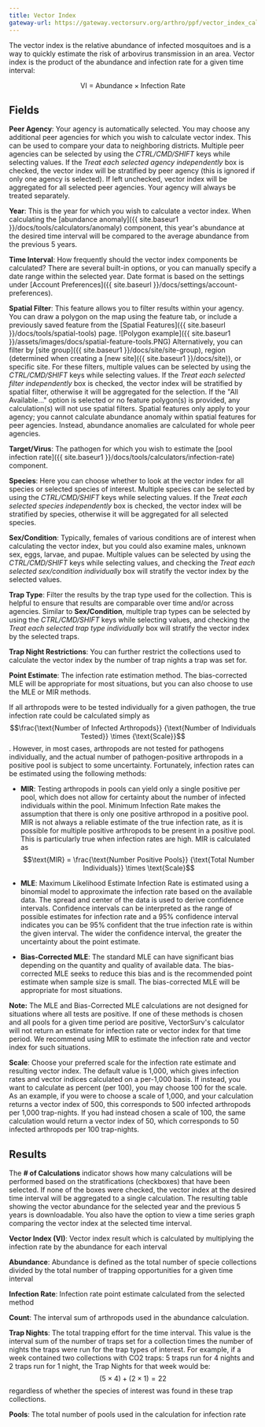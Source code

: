```yaml
---
title: Vector Index
gateway-url: https://gateway.vectorsurv.org/arthro/ppf/vector_index_calc
---
```


The vector index is the relative abundance of infected mosquitoes and is a way to quickly estimate the risk of arbovirus transmission in an area. Vector index is the product of the abundance and infection rate for a given time interval: 

$$ \text{VI = Abundance} \times \text{Infection Rate} $$

## Fields

**Peer Agency**: Your agency is automatically selected. You may choose any additional peer agencies for which you wish to calculate vector index. This can be used to compare your data to neighboring districts. Multiple peer agencies can be selected by using the _CTRL/CMD/SHIFT_ keys while selecting values. If the _Treat each selected agency independently_ box is checked, the vector index will be stratified by peer agency (this is ignored if only one agency is selected). If left unchecked, vector index will be aggregated for all selected peer agencies. Your agency will always be treated separately. 

**Year**: This is the year for which you wish to calculate a vector index. When calculating the [abundance anomaly]({{ site.baseur1 }}/docs/tools/calculators/anomaly) component, this year's abundance at the desired time interval will be compared to the average abundance from the previous 5 years.

**Time Interval**: How frequently should the vector index components be calculated? There are several built-in options, or you can manually specify a date range within the selected year. Date format is based on the settings under [Account Preferences]({{ site.baseurl }}/docs/settings/account-preferences).

**Spatial Filter**: This feature allows you to filter results within your agency. You can draw a polygon on the map using the feature tab, or include a previously saved feature from the [Spatial Features]({{ site.baseurl }}/docs/tools/spatial-tools) page. ![Polygon example]({{ site.baseur1 }}/assets/images/docs/spatial-feature-tools.PNG) Alternatively, you can filter by [site group]({{ site.baseur1 }}/docs/site/site-group), region (determined when creating a [new site]({{ site.baseur1 }}/docs/site)), or specific site. For these filters, multiple values can be selected by using the _CTRL/CMD/SHIFT_ keys while selecting values. If the _Treat each selected filter independently_ box is checked, the vector index will be stratified by spatial filter, otherwise it will be aggregated for the selection. If the "All Available..." option is selected or no feature polygon(s) is provided, any calculation(s) will not use spatial filters. Spatial features only apply to your agency; you cannot calculate abundance anomaly within spatial features for peer agencies. Instead, abundance anomalies are calculated for whole peer agencies.

**Target/Virus**: The pathogen for which you wish to estimate the [pool infection rate]({{ site.baseur1 }}/docs/tools/calculators/infection-rate) component.

**Species**: Here you can choose whether to look at the vector index for all species or selected species of interest. Multiple species can be selected by using the _CTRL/CMD/SHIFT_ keys while selecting values. If the _Treat each selected species independently_ box is checked, the vector index will be stratified by species, otherwise it will be aggregated for all selected species.

**Sex/Condition**: Typically, females of various conditions are of interest when calculating the vector index, but you could also examine males, unknown sex, eggs, larvae, and pupae. Multiple values can be selected by using the _CTRL/CMD/SHIFT_ keys while selecting values, and checking the _Treat each selected sex/condition individually_ box will stratify the vector index by the selected values.

**Trap Type**: Filter the results by the trap type used for the collection. This is helpful to ensure that results are comparable over time and/or across agencies. Similar to **Sex/Condition**, multiple trap types can be selected by using the _CTRL/CMD/SHIFT_ keys while selecting values, and checking the _Treat each selected trap type individually_ box will stratify the vector index by the selected traps.

**Trap Night Restrictions**: You can further restrict the collections used to calculate the vector index by the number of trap nights a trap was set for.

**Point Estimate**: The infection rate estimation method. The bias-corrected MLE will be appropriate for most situations, but you can also choose to use the MLE or MIR methods.

  If all arthropods were to be tested individually for a given pathogen, the true infection rate could be calculated simply as 
$$\frac{\text{Number of Infected Arthropods}} {\text{Number of Individuals Tested}}  \times {\text{Scale}}$$
. However, in most cases, arthropods are not tested for pathogens individually, and the actual number of pathogen-positive arthropods in a positive pool is subject to some uncertainty. Fortunately, infection rates can be estimated using the following methods:

   - **MIR**: Testing arthropods in pools can yield only a single positive per pool, which does not allow for certainty about the number of infected individuals within the pool. Minimum Infection Rate makes the assumption that there is only one positive arthropod in a positive pool. MIR is not always a reliable estimate of the true infection rate, as it is possible for multiple positive arthropods to be present in a positive pool. This is particularly true when infection rates are high. MIR is calculated as
$$\text{MIR} =  \frac{\text{Number Positive Pools}} {\text{Total Number Individuals}}  \times \text{Scale}$$

   - **MLE**: Maximum Likelihood Estimate Infection Rate is estimated using a binomial model to approximate the infection rate based on the available data. The spread and center of the data is used to derive confidence intervals. Confidence intervals can be interpreted as the range of possible estimates for infection rate and a 95% confidence interval indicates you can be 95% confident that the true infection rate is within the given interval. The wider the confidence interval, the greater the uncertainty about the point estimate.

   - **Bias-Corrected MLE**: The standard MLE can have significant bias depending on the quantity and quality of available data. The bias-corrected MLE seeks to reduce this bias and is the recommended point estimate when sample size is small. The bias-corrected MLE will be appropriate for most situations.

  **Note:** The MLE and Bias-Corrected MLE calculations are not designed for situations where all tests are positive. If one of these methods is chosen and all pools for a given time period are positive, VectorSurv's calculator will not return an estimate for infection rate or vector index for that time period. We recommend using MIR to estimate the infection rate and vector index for such situations.

**Scale**: Choose your preferred scale for the infection rate estimate and resulting vector index. The default value is 1,000, which gives infection rates and vector indices calculated on a per-1,000 basis. If instead, you want to calculate as percent (per 100), you may choose 100 for the scale. As an example, if you were to choose a scale of 1,000, and your calculation returns a vector index of 500, this corresponds to 500 infected arthropods per 1,000 trap-nights. If you had instead chosen a scale of 100, the same calculation would return a vector index of 50, which corresponds to 50 infected arthropods per 100 trap-nights.

## Results

The **# of Calculations** indicator shows how many calculations will be performed based on the stratifications (checkboxes) that have been selected. If none of the boxes were checked, the vector index at the desired time interval will be aggregated to a single calculation. The resulting table showing the vector abundance for the selected year and the previous 5 years is downloadable. You also have the option to view a time series graph comparing the vector index at the selected time interval.

**Vector Index (VI)**: Vector index result which is calculated by multiplying the infection rate by the abundance for each interval

**Abundance**: Abundance is defined as the total number of specie collections divided by the total number of trapping opportunities for a given time interval

**Infection Rate**: Infection rate point estimate calculated from the selected method

**Count**: The interval sum of arthropods used in the abundance calculation.

**Trap Nights**: The total trapping effort for the time interval. This value is the interval sum of the number of traps set for a collection times the number of nights the traps were run for the trap types of interest.  For example, if a week contained two collections with CO2 traps: 5 traps run for 4 nights and 2 traps run for 1 night, the Trap Nights for that week would be: $$ (5 \times 4) + (2 \times 1) = 22 $$ regardless of whether the species of interest was found in these trap collections.

**Pools**: The total number of pools used in the calculation for infection rate
